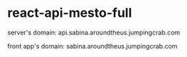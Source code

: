 # react-api-mesto-full


server's domain: api.sabina.aroundtheus.jumpingcrab.com

front app's domain: sabina.aroundtheus.jumpingcrab.com 